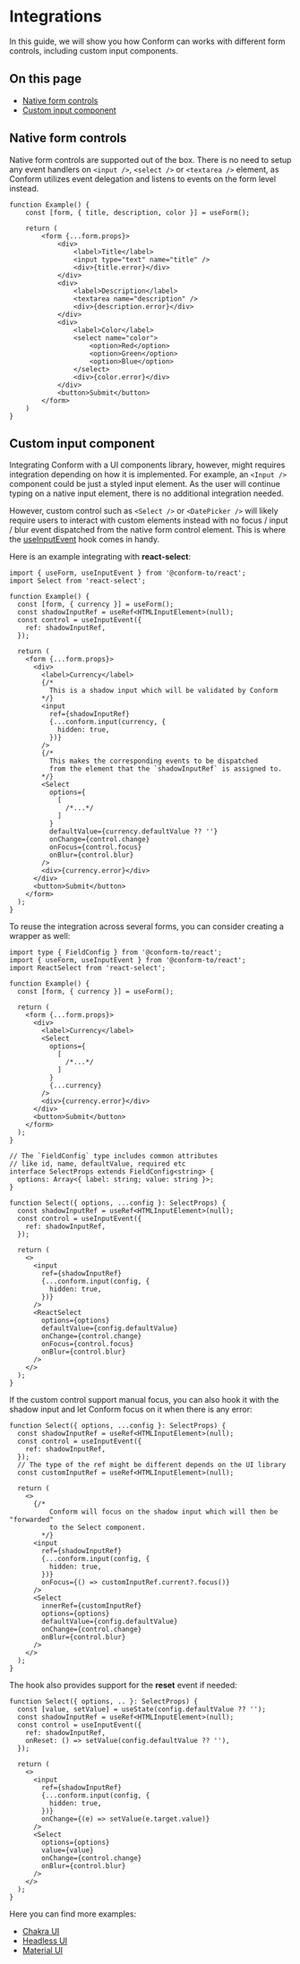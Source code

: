 # Integrations

In this guide, we will show you how Conform can works with different form controls, including custom input components.

<!-- aside -->

## On this page

- [Native form controls](#native-form-controls)
- [Custom input component](#custom-input-component)

<!-- /aside -->

## Native form controls

Native form controls are supported out of the box. There is no need to setup any event handlers on `<input />`, `<select />` or `<textarea />` element, as Conform utilizes event delegation and listens to events on the form level instead.

```tsx
function Example() {
    const [form, { title, description, color }] = useForm();

    return (
        <form {...form.props}>
            <div>
                <label>Title</label>
                <input type="text" name="title" />
                <div>{title.error}</div>
            </div>
            <div>
                <label>Description</label>
                <textarea name="description" />
                <div>{description.error}</div>
            </div>
            <div>
                <label>Color</label>
                <select name="color">
                    <option>Red</option>
                    <option>Green</option>
                    <option>Blue</option>
                </select>
                <div>{color.error}</div>
            </div>
            <button>Submit</button>
        </form>
    )
}
```

## Custom input component

Integrating Conform with a UI components library, however, might requires integration depending on how it is implemented. For example, an `<Input />` component could be just a styled input element. As the user will continue typing on a native input element, there is no additional integration needed.

However, custom control such as `<Select />` or `<DatePicker />` will likely require users to interact with custom elements instead with no focus / input / blur event dispatched from the native form control element. This is where the [useInputEvent](/packages/conform-react/README.md#useinputevent) hook comes in handy.

Here is an example integrating with **react-select**:

```tsx
import { useForm, useInputEvent } from '@conform-to/react';
import Select from 'react-select';

function Example() {
  const [form, { currency }] = useForm();
  const shadowInputRef = useRef<HTMLInputElement>(null);
  const control = useInputEvent({
    ref: shadowInputRef,
  });

  return (
    <form {...form.props}>
      <div>
        <label>Currency</label>
        {/*
          This is a shadow input which will be validated by Conform
        */}
        <input
          ref={shadowInputRef}
          {...conform.input(currency, {
            hidden: true,
          })}
        />
        {/*
          This makes the corresponding events to be dispatched
          from the element that the `shadowInputRef` is assigned to.
        */}
        <Select
          options={
            [
              /*...*/
            ]
          }
          defaultValue={currency.defaultValue ?? ''}
          onChange={control.change}
          onFocus={control.focus}
          onBlur={control.blur}
        />
        <div>{currency.error}</div>
      </div>
      <button>Submit</button>
    </form>
  );
}
```

To reuse the integration across several forms, you can consider creating a wrapper as well:

```tsx
import type { FieldConfig } from '@conform-to/react';
import { useForm, useInputEvent } from '@conform-to/react';
import ReactSelect from 'react-select';

function Example() {
  const [form, { currency }] = useForm();

  return (
    <form {...form.props}>
      <div>
        <label>Currency</label>
        <Select
          options={
            [
              /*...*/
            ]
          }
          {...currency}
        />
        <div>{currency.error}</div>
      </div>
      <button>Submit</button>
    </form>
  );
}

// The `FieldConfig` type includes common attributes
// like id, name, defaultValue, required etc
interface SelectProps extends FieldConfig<string> {
  options: Array<{ label: string; value: string }>;
}

function Select({ options, ...config }: SelectProps) {
  const shadowInputRef = useRef<HTMLInputElement>(null);
  const control = useInputEvent({
    ref: shadowInputRef,
  });

  return (
    <>
      <input
        ref={shadowInputRef}
        {...conform.input(config, {
          hidden: true,
        })}
      />
      <ReactSelect
        options={options}
        defaultValue={config.defaultValue}
        onChange={control.change}
        onFocus={control.focus}
        onBlur={control.blur}
      />
    </>
  );
}
```

If the custom control support manual focus, you can also hook it with the shadow input and let Conform focus on it when there is any error:

```tsx
function Select({ options, ...config }: SelectProps) {
  const shadowInputRef = useRef<HTMLInputElement>(null);
  const control = useInputEvent({
    ref: shadowInputRef,
  });
  // The type of the ref might be different depends on the UI library
  const customInputRef = useRef<HTMLInputElement>(null);

  return (
    <>
      {/*
          Conform will focus on the shadow input which will then be "forwarded"
          to the Select component.
        */}
      <input
        ref={shadowInputRef}
        {...conform.input(config, {
          hidden: true,
        })}
        onFocus={() => customInputRef.current?.focus()}
      />
      <Select
        innerRef={customInputRef}
        options={options}
        defaultValue={config.defaultValue}
        onChange={control.change}
        onBlur={control.blur}
      />
    </>
  );
}
```

The hook also provides support for the **reset** event if needed:

```tsx
function Select({ options, .. }: SelectProps) {
  const [value, setValue] = useState(config.defaultValue ?? '');
  const shadowInputRef = useRef<HTMLInputElement>(null);
  const control = useInputEvent({
    ref: shadowInputRef,
    onReset: () => setValue(config.defaultValue ?? ''),
  });

  return (
    <>
      <input
        ref={shadowInputRef}
        {...conform.input(config, {
          hidden: true,
        })}
        onChange={(e) => setValue(e.target.value)}
      />
      <Select
        options={options}
        value={value}
        onChange={control.change}
        onBlur={control.blur}
      />
    </>
  );
}
```

Here you can find more examples:

- [Chakra UI](/examples/chakra-ui)
- [Headless UI](/examples/headless-ui)
- [Material UI](/examples/material-ui)
